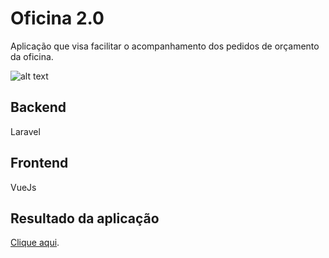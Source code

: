 # Oficina 2.0

Aplicação que visa facilitar o acompanhamento dos pedidos de orçamento da oficina. 


![alt text]('https://oficina2.azurewebsites.net/public/img/preview.git')


## Backend

Laravel 

## Frontend

VueJs


## Resultado da aplicação

[Clique aqui](https://oficina2.azurewebsites.net).

